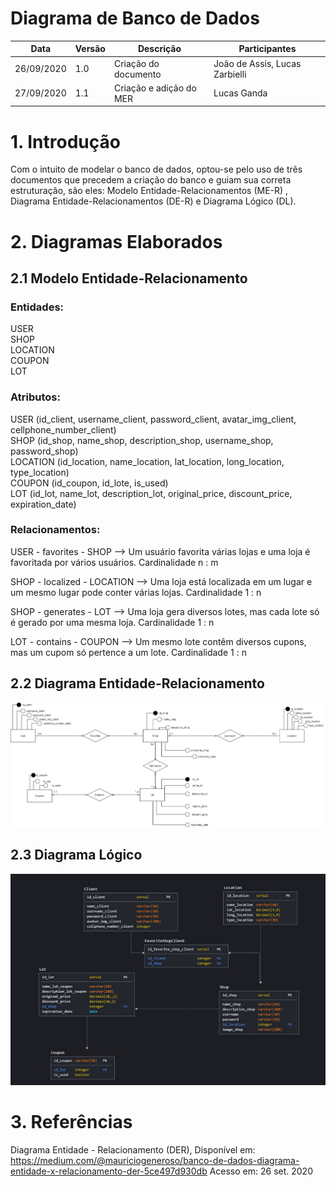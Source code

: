 
# Diagrama de Banco de Dados
| Data       | Versão | Descrição                                          | Participantes                                                                   |
| ---------- | ------ | -------------------------------------------------- | ------------------------------------------------------------------------------- |
| 26/09/2020 | 1.0   | Criação do documento | João de Assis, Lucas Zarbielli|
| 27/09/2020 | 1.1   | Criação e adição do MER | Lucas Ganda |

# 1. Introdução
Com o intuito de modelar o banco de dados, optou-se pelo uso de três documentos que precedem a criação do banco e guiam sua correta estruturação, são eles: Modelo Entidade-Relacionamentos (ME-R) , Diagrama Entidade-Relacionamentos (DE-R) e Diagrama Lógico (DL).

# 2. Diagramas Elaborados
## 2.1 Modelo Entidade-Relacionamento

### Entidades:
USER <br>
SHOP<br>
LOCATION<br>
COUPON<br>
LOT<br>

### Atributos:
USER (id_client, username_client, password_client, avatar_img_client, cellphone_number_client)<br>
SHOP (id_shop, name_shop, description_shop, username_shop, password_shop)<br>
LOCATION (id_location, name_location, lat_location, long_location, type_location)<br>
COUPON (id_coupon, id_lote, is_used)<br>
LOT (id_lot, name_lot, description_lot, original_price, discount_price, expiration_date)


### Relacionamentos:

USER  - favorites -  SHOP
⟶  Um usuário favorita várias lojas e uma loja é favoritada por vários usuários.
Cardinalidade  n : m

SHOP  - localized -   LOCATION
⟶  Uma loja está localizada em um lugar e um mesmo lugar pode conter várias lojas.
Cardinalidade  1 : n

SHOP - generates -  LOT
⟶  Uma loja gera diversos lotes, mas cada lote só é gerado por uma mesma loja.
Cardinalidade  1 : n

LOT  - contains - COUPON
⟶  Um mesmo lote contêm diversos cupons, mas um cupom só pertence a um lote.
Cardinalidade  1 : n

## 2.2 Diagrama Entidade-Relacionamento
<img src='./DiagramaBancoDeDadosDER.png'>

## 2.3 Diagrama Lógico
<img src='./DiagramaLogico.jpg'>

# 3. Referências

Diagrama Entidade - Relacionamento (DER), Disponível em: https://medium.com/@mauriciogeneroso/banco-de-dados-diagrama-entidade-x-relacionamento-der-5ce497d930db Acesso em: 26 set. 2020
